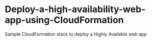 # Deploy-a-high-availability-web-app-using-CloudFormation
Sample CloudFormation stack to deploy a Highly Available web app
